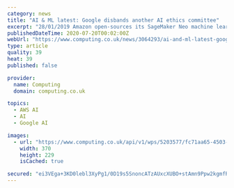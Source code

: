 ```yaml
---
category: news
title: "AI & ML latest: Google disbands another AI ethics committee"
excerpt: "28/01/2019 Amazon open-sources its SageMaker Neo machine learning optimisation software Amazon has open-sourced SageMaker Neo, its software for training machine learning models and optimising the ..."
publishedDateTime: 2020-07-20T00:02:00Z
webUrl: "https://www.computing.co.uk/news/3064293/ai-and-ml-latest-google-disbands-another-ai-ethics-committee"
type: article
quality: 39
heat: 39
published: false

provider:
  name: Computing
  domain: computing.co.uk

topics:
  - AWS AI
  - AI
  - Google AI

images:
  - url: "https://www.computing.co.uk/api/v1/wps/5203577/fc71aa65-4503-4367-899d-807e05b7c41c/2/google-logo-on-wall-370x229.jpg"
    width: 370
    height: 229
    isCached: true

secured: "ei3VEga+3KD0lebl3XyPg1/0D19s5SnoncATzAUxcXUBO+stAmn9Ppw2kgmfRbj06FXosMdC3Tnt7jaLuOxinL+BLbEyZ0WR0okD0+sub/mtiZ/76P2a4kFx2LyUYgnGfdbAfb5ToI0mnMbusFyRsvttCSL7wTb4YyVEi35sveQxwweJz5asqDijnQ9bYQBqE9iqLxR/+H+APLlF3XpdmejDpCBhHg2EfvK0Fx3Vd3A6ICzJeZHXP2ojVOJ/Yji8tyxJ+xB6FxQdiE4MHf6POXXkp2x/QaB1fBUImMCYZaHt/+W9uMQjDpmgkraf6bWgqheIfPzW5DgWCkrH9L8QYA==;r9JWkaizka1MGKMfMZMj2w=="
---
```


